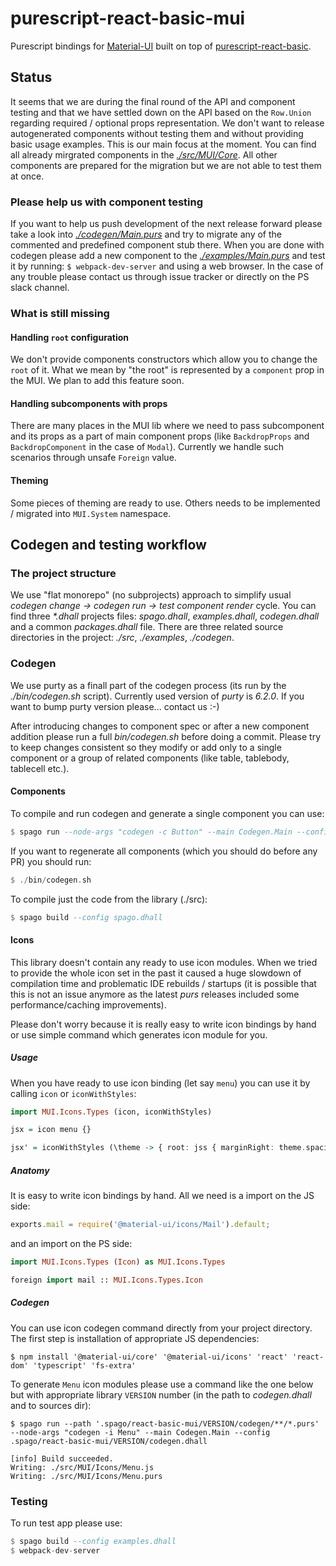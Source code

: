 # purescript-react-basic-mui

Purescript bindings for [Material-UI](https://material-ui.com/) built on top of [purescript-react-basic](https://github.com/lumihq/purescript-react-basic).

## Status

It seems that we are during the final round of the API and component testing and that we have settled down on the API based on the `Row.Union` regarding required / optional props representation. We don't want to release autogenerated components without testing them and without providing basic usage examples. This is our main focus at the moment.
You can find all already mirgrated components in the [_./src/MUI/Core_](./src/MUI/Core). All other components are prepared for the migration but we are not able to test them at once.

### Please help us with component testing

If you want to help us push development of the next release forward please take a look into [_./codegen/Main.purs_](./codegen/Main.purs) and try to migrate any of the commented and predefined component stub there. When you are done with codegen please add a new component to the [_./examples/Main.purs_](./examples/Main.purs) and test it by running: `$ webpack-dev-server` and using a web browser.
In the case of any trouble please contact us through issue tracker or directly on the PS slack channel.

### What is still missing

#### Handling `root` configuration

We don't provide components constructors which allow you to change the `root` of it. What we mean by "the root" is represented by a `component` prop in the MUI. We plan to add this feature soon.

#### Handling subcomponents with props

There are many places in the MUI lib where we need to pass subcomponent and its props as a part of main component props (like `BackdropProps` and `BackdropComponent` in the case of `Modal`). Currently we handle such scenarios through unsafe `Foreign` value.

#### Theming

Some pieces of theming are ready to use. Others needs to be implemented / migrated into `MUI.System` namespace.

## Codegen and testing workflow

### The project structure

We use "flat monorepo" (no subprojects) approach to simplify usual _codegen change -> codegen run -> test component render_ cycle. You can find three _*.dhall_ projects files: _spago.dhall_, _examples.dhall_, _codegen.dhall_ and a common _packages.dhall_ file. There are three related source directories in the project: _./src_, _./examples_, _./codegen_.

### Codegen

We use purty as a finall part of the codegen process (its run by the _./bin/codegen.sh_ script). Currently used version of _purty_ is _6.2.0_. If you want to bump purty version please... contact us :-)

After introducing changes to component spec or after a new component addition please run a full _bin/codegen.sh_ before doing a commit. Please try to keep changes consistent so they modify or add only to a single component or a group of related components (like table, tablebody, tablecell etc.).

#### Components


To compile and run codegen and generate a single component you can use:

```purescript
$ spago run --node-args "codegen -c Button" --main Codegen.Main --config codegen.dhall
```

If you want to regenerate all components (which you should do before any PR) you should run:

```purescript
$ ./bin/codegen.sh
```

To compile just the code from the library (./src):

```purescript
$ spago build --config spago.dhall
```

#### Icons

This library doesn't contain any ready to use icon modules. When we tried to provide the whole icon set in the past it caused a huge slowdown of compilation time and problematic IDE rebuilds / startups (it is possible that this is not an issue anymore as the latest _purs_ releases included some performance/caching improvements).

Please don't worry because it is really easy to write icon bindings by hand or use simple command which generates icon module for you.

##### Usage

When you have ready to use icon binding (let say `menu`) you can use it by calling `icon` or `iconWithStyles`:

```purescript
import MUI.Icons.Types (icon, iconWithStyles)

jsx = icon menu {}

jsx' = iconWithStyles (\theme -> { root: jss { marginRight: theme.spacing 2.0 }}) menu {}
```

##### Anatomy

It is easy to write icon bindings by hand. All we need is a import on the JS side:

```javascript
exports.mail = require('@material-ui/icons/Mail').default;
```

and an import on the PS side:

```purescript
import MUI.Icons.Types (Icon) as MUI.Icons.Types

foreign import mail :: MUI.Icons.Types.Icon
```

##### Codegen

You can use icon codegen command directly from your project directory. The first step is installation of appropriate JS dependencies:

```
$ npm install '@material-ui/core' '@material-ui/icons' 'react' 'react-dom' 'typescript' 'fs-extra'
```

To generate `Menu` icon modules please use a command like the one below but with appropriate library `VERSION` number (in the path to _codegen.dhall_ and to sources dir):

```
$ spago run --path '.spago/react-basic-mui/VERSION/codegen/**/*.purs' --node-args "codegen -i Menu" --main Codegen.Main --config .spago/react-basic-mui/VERSION/codegen.dhall

[info] Build succeeded.
Writing: ./src/MUI/Icons/Menu.js
Writing: ./src/MUI/Icons/Menu.purs
```

### Testing

To run test app please use:

```purescript
$ spago build --config examples.dhall
$ webpack-dev-server
```
